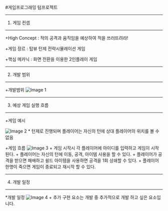 #게임프로그래밍 텀프로젝트


------------------------
1. 게임 컨셉
------------------------
+High Concept : 적의 공격과 움직임을 예상하여 적을 쓰러뜨려라!

+게임 장르 : 탑뷰 턴제 전략시뮬레이션 게임

+핵심 메카닉 : 화면 전환을 이용한 2인플레이 게임

--------------------------

2. 개발 범위
-------------------------

+개발범위
![Image 1](https://i.imgur.com/jBT1i53.png)

-------------------------
3. 예상 게임 실행 흐름
-------------------------

+게임 예시

![Image 2](https://i.imgur.com/ZVuSJGe.png)
    * 턴제로 진행되며 플레이어는 자신의 턴에 상대 플레이어의 위치를 볼 수 없음

+게임 흐름
![Image 3](https://i.imgur.com/JOsbFz8.png)
    + 게임 시작시 각 플레이어에 아이디를 입력하고 게임이 시작된다.
    + 플레이어는 자신의 턴에 이동, 공격, 아이템 사용을 할 수 있다.
    + 플레이어가 공격을 받으면 패배하고 쉴드 아이템을 사용하면 공격을 1회 상쇄할 수 있다.
    + 플레이어 한명이 죽으면 게임이 종료되고 재시작 할 수 있다.

-----------------------
4. 개발 일정
----------------------
*개발 일정
![Image 4](https://i.imgur.com/C9aGj6o.png)
    + 추가 구현 요소는 개발 중 추가적으로 개발 하고 싶은 요소입니다.
